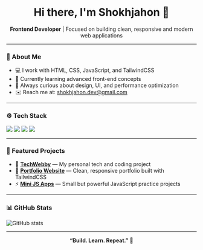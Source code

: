 <!-- Professional GitHub README for Shokhjahon -->

<h1 align="center">Hi there, I'm Shokhjahon 👋</h1>

<p align="center">
  <b>Frontend Developer</b> | Focused on building clean, responsive and modern web applications
</p>

---

### 🧠 About Me
- 💻 I work with HTML, CSS, JavaScript, and TailwindCSS
- 🚀 Currently learning advanced front-end concepts  
- 🌱 Always curious about design, UI, and performance optimization  
- ✉️ Reach me at: shokhjahon.dev@gmail.com

---

### ⚙️ Tech Stack
<p align="left">
  <img src="https://img.shields.io/badge/HTML5-FF7F3F?style=for-the-badge&logo=html5&logoColor=white"/>
  <img src="https://img.shields.io/badge/CSS3-1572B6?style=for-the-badge&logo=css3&logoColor=white"/>
  <img src="https://img.shields.io/badge/JavaScript-F7DF1E?style=for-the-badge&logo=javascript&logoColor=black"/>
  <img src="https://img.shields.io/badge/TailwindCSS-38B2AC?style=for-the-badge&logo=tailwindcss&logoColor=white"/>
</p>

---

### 📂 Featured Projects
- 🧩 [**TechWebby**](#) — My personal tech and coding project  
- 🎨 [**Portfolio Website**](#) — Clean, responsive portfolio built with TailwindCSS  
- ⚡ [**Mini JS Apps**](#) — Small but powerful JavaScript practice projects  

---

### 📊 GitHub Stats
<p align="left">
  <img src="https://github-readme-stats.vercel.app/api?username=Shokhjahon&show_icons=true&theme=default&title_color=FF7F3F&icon_color=FF7F3F&text_color=333&hide_border=true" alt="GitHub stats"/>
</p>

---

<p align="center">
  <b>“Build. Learn. Repeat.”</b> 🧡
</p>
